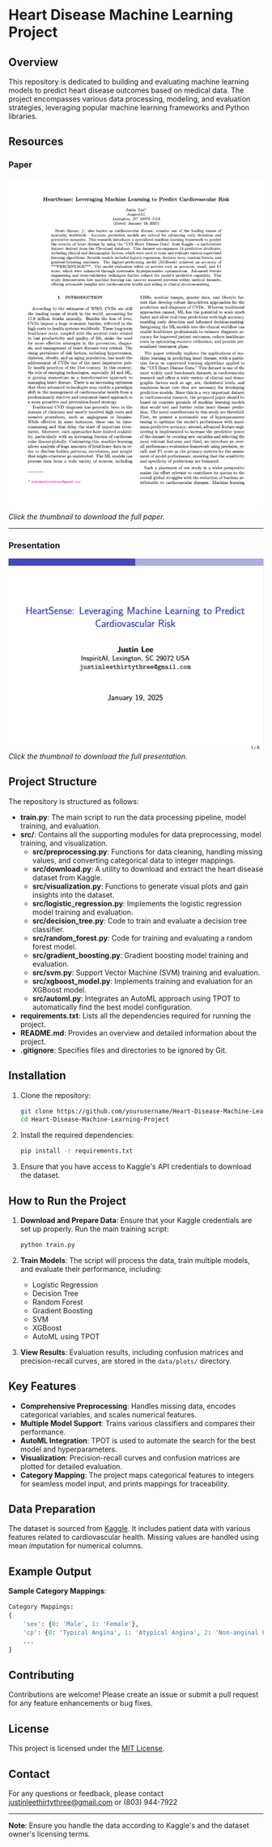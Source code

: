 
# Heart Disease Machine Learning Project

## Overview
This repository is dedicated to building and evaluating machine learning models to predict heart disease outcomes based on medical data. The project encompasses various data processing, modeling, and evaluation strategies, leveraging popular machine learning frameworks and Python libraries.

## Resources

### Paper
[![Justin Lee Heart Disease Paper](assets/Justin_Lee_Heart_Disease_Paper_thumbnail.png)](assets/Justin_Lee_Heart_Disease_Paper.pdf)
*Click the thumbnail to download the full paper.*

---

### Presentation
[![Justin Lee Heart Disease Presentation](assets/Justin_Lee_Heart_Disease_Presentation_thumbnail.png)](assets/Justin_Lee_Heart_Disease_Presentation.pdf)
*Click the thumbnail to download the full presentation.*


## Project Structure
The repository is structured as follows:

- **train.py**: The main script to run the data processing pipeline, model training, and evaluation.
- **src/**: Contains all the supporting modules for data preprocessing, model training, and visualization.
    - **src/preprocessing.py**: Functions for data cleaning, handling missing values, and converting categorical data to integer mappings.
    - **src/download.py**: A utility to download and extract the heart disease dataset from Kaggle.
    - **src/visualization.py**: Functions to generate visual plots and gain insights into the dataset.
    - **src/logistic_regression.py**: Implements the logistic regression model training and evaluation.
    - **src/decision_tree.py**: Code to train and evaluate a decision tree classifier.
    - **src/random_forest.py**: Code for training and evaluating a random forest model.
    - **src/gradient_boosting.py**: Gradient boosting model training and evaluation.
    - **src/svm.py**: Support Vector Machine (SVM) training and evaluation.
    - **src/xgboost_model.py**: Implements training and evaluation for an XGBoost model.
    - **src/automl.py**: Integrates an AutoML approach using TPOT to automatically find the best model configuration.
- **requirements.txt**: Lists all the dependencies required for running the project.
- **README.md**: Provides an overview and detailed information about the project.
- **.gitignore**: Specifies files and directories to be ignored by Git.

## Installation
1. Clone the repository:
   ```bash
   git clone https://github.com/yourusername/Heart-Disease-Machine-Learning-Project.git
   cd Heart-Disease-Machine-Learning-Project
   ```

2. Install the required dependencies:
   ```bash
   pip install -r requirements.txt
   ```

3. Ensure that you have access to Kaggle's API credentials to download the dataset.

## How to Run the Project
1. **Download and Prepare Data**:
   Ensure that your Kaggle credentials are set up properly. Run the main training script:
   ```bash
   python train.py
   ```

2. **Train Models**:
   The script will process the data, train multiple models, and evaluate their performance, including:
   - Logistic Regression
   - Decision Tree
   - Random Forest
   - Gradient Boosting
   - SVM
   - XGBoost
   - AutoML using TPOT

3. **View Results**:
   Evaluation results, including confusion matrices and precision-recall curves, are stored in the `data/plots/` directory.

## Key Features
- **Comprehensive Preprocessing**: Handles missing data, encodes categorical variables, and scales numerical features.
- **Multiple Model Support**: Trains various classifiers and compares their performance.
- **AutoML Integration**: TPOT is used to automate the search for the best model and hyperparameters.
- **Visualization**: Precision-recall curves and confusion matrices are plotted for detailed evaluation.
- **Category Mapping**: The project maps categorical features to integers for seamless model input, and prints mappings for traceability.

## Data Preparation
The dataset is sourced from [Kaggle](https://www.kaggle.com/datasets/redwankarimsony/heart-disease-data). It includes patient data with various features related to cardiovascular health. Missing values are handled using mean imputation for numerical columns.

## Example Output
**Sample Category Mappings**:
```python
Category Mappings:
{
    'sex': {0: 'Male', 1: 'Female'},
    'cp': {0: 'Typical Angina', 1: 'Atypical Angina', 2: 'Non-anginal Pain', 3: 'Asymptomatic'},
    ...
}
```

## Contributing
Contributions are welcome! Please create an issue or submit a pull request for any feature enhancements or bug fixes.

## License
This project is licensed under the [MIT License](LICENSE).

## Contact
For any questions or feedback, please contact justinleethirtythree@gmail.com or (803) 944-7922

---

**Note**: Ensure you handle the data according to Kaggle's and the dataset owner's licensing terms.
